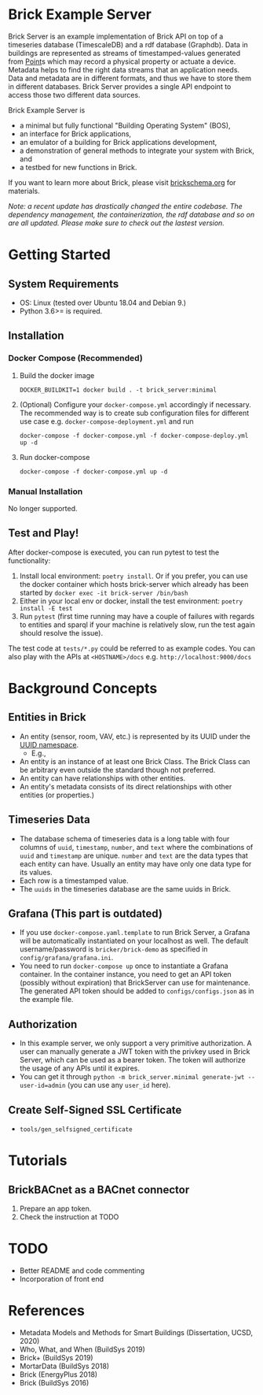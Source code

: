 # Brick Example Server

Brick Server is an example implementation of Brick API on top of a timeseries database (TimescaleDB) and a rdf database (Graphdb). Data in buildings are represented as streams of timestamped-values generated from [Point](http://brickschema.org/schema/1.2/Brick#Point)s which may record a physical property or actuate a device. Metadata helps to find the right data streams that an application needs. Data and metadata are in different formats, and thus we have to store them in different databases. Brick Server provides a single API endpoint to access those two different data sources.

Brick Example Server is
- a minimal but fully functional "Building Operating System" (BOS),
- an interface for Brick applications,
- an emulator of a building for Brick applications development,
- a demonstration of general methods to integrate your system with Brick, and
- a testbed for new functions in Brick.

If you want to learn more about Brick, please visit [brickschema.org](https://brickschema.org) for materials.

*Note: a recent update has drastically changed the entire codebase. The dependency management, the containerization, the rdf database and so on are all updated. Please make sure to check out the lastest version.*


# Getting Started

## System Requirements
- OS: Linux (tested over Ubuntu 18.04 and Debian 9.)
- Python 3.6>= is required.

## Installation

### Docker Compose (Recommended)

1. Build the docker image

    `DOCKER_BUILDKIT=1 docker build . -t brick_server:minimal`
2. (Optional) Configure your `docker-compose.yml` accordingly if necessary. The recommended way is to create sub configuration files for different use case e.g. `docker-compose-deployment.yml` and run

    `docker-compose -f docker-compose.yml -f docker-compose-deploy.yml up -d`
3. Run docker-compose

    `docker-compose -f docker-compose.yml up -d`



### Manual Installation
No longer supported.


## Test and Play!
After docker-compose is executed, you can run pytest to test the functionality:
1. Install local environment: `poetry install`. Or if you prefer, you can use the docker container which hosts brick-server which already has been started by `docker exec -it brick-server /bin/bash`
2. Either in your local env or docker, install the test environment: `poetry install -E test`
3. Run `pytest` (first time running may have a couple of failures with regards to entities and sparql if your machine is relatively slow, run the test again should resolve the issue).

The test code at `tests/*.py` could be referred to as example codes. You can also play with the APIs at `<HOSTNAME>/docs` e.g. `http://localhost:9000/docs`

# Background Concepts
## Entities in Brick
- An entity (sensor, room, VAV, etc.) is represented by its UUID under the [UUID namespace](https://tools.ietf.org/html/rfc4122).
    - E.g.,
- An entity is an instance of at least one Brick Class. The Brick Class can be arbitrary even outside the standard though not preferred.
- An entity can have relationships with other entities.
- An entity's metadata consists of its direct relationships with other entities (or properties.)

## Timeseries Data
- The database schema of timeseries data is a long table with four columns of `uuid`, `timestamp`, `number`, and `text` where the combinations of `uuid` and `timestamp` are unique. `number` and `text` are the data types that each entity can have. Usually an entity may have only one data type for its values.
- Each row is a timestamped value.
- The `uuids` in the timeseries database are the same uuids in Brick.

## Grafana (This part is outdated)
- If you use `docker-compose.yaml.template` to run Brick Server, a Grafana will be automatically instantiated on your localhost as well. The default username/password is `bricker/brick-demo` as specified in `config/grafana/grafana.ini`.
- You need to run `docker-compose up` once to instantiate a Grafana container. In the container instance, you need to get an API token (possibly without expiration) that BrickServer can use for maintenance. The generated API token should be added to `configs/configs.json` as in the example file.

## Authorization
- In this example server, we only support a very primitive authorization. A user can manually generate a JWT token with the privkey used in Brick Server, which can be used as a bearer token. The token will authorize the usage of any APIs until it expires.
- You can get it through `python -m brick_server.minimal generate-jwt --user-id=admin` (you can use any `user_id` here).

## Create Self-Signed SSL Certificate
- `tools/gen_selfsigned_certificate`


# Tutorials
## BrickBACnet as a BACnet connector
1. Prepare an app token.
2. Check the instruction at TODO

# TODO
- Better README and code commenting
- Incorporation of front end

# References
- Metadata Models and Methods for Smart Buildings (Dissertation, UCSD, 2020)
- Who, What, and When (BuildSys 2019)
- Brick+ (BuildSys 2019)
- MortarData (BuildSys 2018)
- Brick (EnergyPlus 2018)
- Brick (BuildSys 2016)
